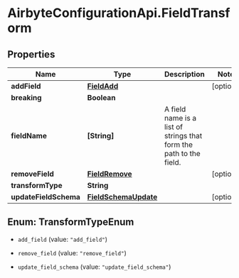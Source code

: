 # AirbyteConfigurationApi.FieldTransform

## Properties

Name | Type | Description | Notes
------------ | ------------- | ------------- | -------------
**addField** | [**FieldAdd**](FieldAdd.md) |  | [optional] 
**breaking** | **Boolean** |  | 
**fieldName** | **[String]** | A field name is a list of strings that form the path to the field. | 
**removeField** | [**FieldRemove**](FieldRemove.md) |  | [optional] 
**transformType** | **String** |  | 
**updateFieldSchema** | [**FieldSchemaUpdate**](FieldSchemaUpdate.md) |  | [optional] 



## Enum: TransformTypeEnum


* `add_field` (value: `"add_field"`)

* `remove_field` (value: `"remove_field"`)

* `update_field_schema` (value: `"update_field_schema"`)




